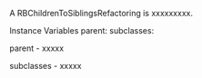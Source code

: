 A RBChildrenToSiblingsRefactoring is xxxxxxxxx.Instance Variables	parent:		<Object>	subclasses:		<Object>parent	- xxxxxsubclasses	- xxxxx